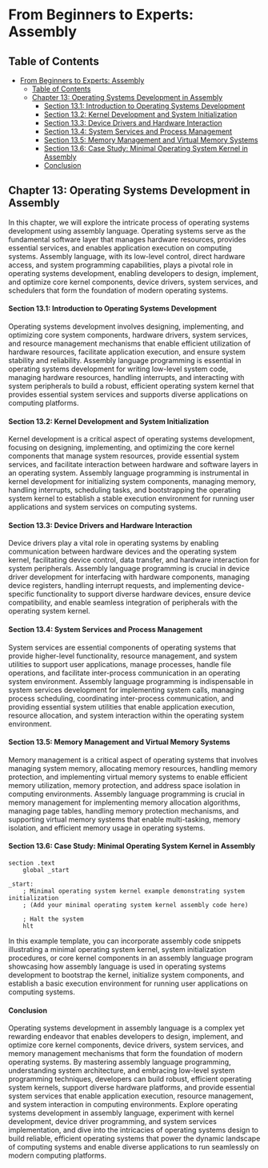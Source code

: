 # From Beginners to Experts: Assembly

## Table of Contents

- [From Beginners to Experts: Assembly](#from-beginners-to-experts-assembly)
  - [Table of Contents](#table-of-content)
  - [Chapter 13: Operating Systems Development in Assembly](#chapter-13-operating-systems-development-in-assembly)
      - [Section 13.1: Introduction to Operating Systems Development](#section-131-introduction-to-operating-systems-development)
      - [Section 13.2: Kernel Development and System Initialization](#section-132-kernel-development-and-system-initialization)
      - [Section 13.3: Device Drivers and Hardware Interaction](#section-133-device-drivers-and-hardware-interaction)
      - [Section 13.4: System Services and Process Management](#section-134-system-services-and-process-management)
      - [Section 13.5: Memory Management and Virtual Memory Systems](#section-135-memory-management-and-virtual-memory-systems)
      - [Section 13.6: Case Study: Minimal Operating System Kernel in Assembly](#section-136-case-study-minimal-operating-system-kernel-in-assembly)
      - [Conclusion](#conclusion)

## Chapter 13: Operating Systems Development in Assembly

In this chapter, we will explore the intricate process of operating systems development using assembly language. Operating systems serve as the fundamental software layer that manages hardware resources, provides essential services, and enables application execution on computing systems. Assembly language, with its low-level control, direct hardware access, and system programming capabilities, plays a pivotal role in operating systems development, enabling developers to design, implement, and optimize core kernel components, device drivers, system services, and schedulers that form the foundation of modern operating systems.

#### Section 13.1: Introduction to Operating Systems Development

Operating systems development involves designing, implementing, and optimizing core system components, hardware drivers, system services, and resource management mechanisms that enable efficient utilization of hardware resources, facilitate application execution, and ensure system stability and reliability. Assembly language programming is essential in operating systems development for writing low-level system code, managing hardware resources, handling interrupts, and interacting with system peripherals to build a robust, efficient operating system kernel that provides essential system services and supports diverse applications on computing platforms.

#### Section 13.2: Kernel Development and System Initialization

Kernel development is a critical aspect of operating systems development, focusing on designing, implementing, and optimizing the core kernel components that manage system resources, provide essential system services, and facilitate interaction between hardware and software layers in an operating system. Assembly language programming is instrumental in kernel development for initializing system components, managing memory, handling interrupts, scheduling tasks, and bootstrapping the operating system kernel to establish a stable execution environment for running user applications and system services on computing systems.

#### Section 13.3: Device Drivers and Hardware Interaction

Device drivers play a vital role in operating systems by enabling communication between hardware devices and the operating system kernel, facilitating device control, data transfer, and hardware interaction for system peripherals. Assembly language programming is crucial in device driver development for interfacing with hardware components, managing device registers, handling interrupt requests, and implementing device-specific functionality to support diverse hardware devices, ensure device compatibility, and enable seamless integration of peripherals with the operating system kernel.

#### Section 13.4: System Services and Process Management

System services are essential components of operating systems that provide higher-level functionality, resource management, and system utilities to support user applications, manage processes, handle file operations, and facilitate inter-process communication in an operating system environment. Assembly language programming is indispensable in system services development for implementing system calls, managing process scheduling, coordinating inter-process communication, and providing essential system utilities that enable application execution, resource allocation, and system interaction within the operating system environment.

#### Section 13.5: Memory Management and Virtual Memory Systems

Memory management is a critical aspect of operating systems that involves managing system memory, allocating memory resources, handling memory protection, and implementing virtual memory systems to enable efficient memory utilization, memory protection, and address space isolation in computing environments. Assembly language programming is crucial in memory management for implementing memory allocation algorithms, managing page tables, handling memory protection mechanisms, and supporting virtual memory systems that enable multi-tasking, memory isolation, and efficient memory usage in operating systems.

#### Section 13.6: Case Study: Minimal Operating System Kernel in Assembly

```assembly
section .text
    global _start

_start:
    ; Minimal operating system kernel example demonstrating system initialization
    ; (Add your minimal operating system kernel assembly code here)

    ; Halt the system
    hlt
```

In this example template, you can incorporate assembly code snippets illustrating a minimal operating system kernel, system initialization procedures, or core kernel components in an assembly language program showcasing how assembly language is used in operating systems development to bootstrap the kernel, initialize system components, and establish a basic execution environment for running user applications on computing systems.

#### Conclusion

Operating systems development in assembly language is a complex yet rewarding endeavor that enables developers to design, implement, and optimize core kernel components, device drivers, system services, and memory management mechanisms that form the foundation of modern operating systems. By mastering assembly language programming, understanding system architecture, and embracing low-level system programming techniques, developers can build robust, efficient operating system kernels, support diverse hardware platforms, and provide essential system services that enable application execution, resource management, and system interaction in computing environments. Explore operating systems development in assembly language, experiment with kernel development, device driver programming, and system services implementation, and dive into the intricacies of operating systems design to build reliable, efficient operating systems that power the dynamic landscape of computing systems and enable diverse applications to run seamlessly on modern computing platforms.
